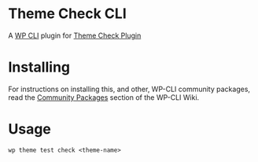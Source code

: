 # Theme Check CLI
A [WP CLI](http://wp-cli.org/ "WP_CLI") plugin for [Theme Check Plugin](https://wordpress.org/plugins/theme-check/ "Theme Check")

# Installing
For instructions on installing this, and other, WP-CLI community packages, read the [Community Packages](https://github.com/wp-cli/wp-cli/wiki/Community-Packages "Community Packages" ) section of the WP-CLI Wiki.

# Usage
`` wp theme test check <theme-name> ``